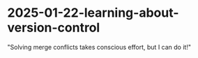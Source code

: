 # 2025-01-22-learning-about-version-control

"Solving merge conflicts takes conscious effort, but I can do it!"
